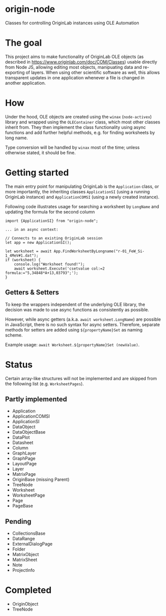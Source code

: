 # origin-node
Classes for controlling OriginLab instances using OLE Automation

# The goal
This project aims to make functionality of OriginLab OLE objects (as described in https://www.originlab.com/doc/COM/Classes) usable directly from Node JS, allowing editing most objects, manipuating data and re-exporting of layers. When using other scientific software as well, this allows transparent updates in one application whenever a file is changed in another application.

# How
Under the hood, OLE objects are created using the `winax` (`node-activex`) library and wrapped using the `OLEContainer` class, which most other classes inherit from. They then implement the class functionality using async functions and add further helpful methods, e.g. for finding worksheets by long name.

Type conversion will be handled by `winax` most of the time; unless otherwise stated, it should be fine.

# Getting started
The main entry point for manipulating OriginLab is the `Application` class, or more importantly, the inheriting classes `ApplicationSI` (using a running OriginLab instance) and `ApplicationCOMSI` (using a newly created instance).  

Following code illustrates usage for searching a worksheet by `LongName` and updating the formula for the second column

```
import {ApplicationSI} from "origin-node";

... in an async context:

// Connects to an existing OriginLab session
let app = new ApplicationSI();

let worksheet = await App.FindWorksheetByLongname("r-01_FeW_Si-1_4MeV#1.dat");
if (worksheet) {
    console.log("Worksheet found!");
    await worksheet.Execute('csetvalue col:=2 formula:="5,34848*A+13,03793";');
}
```

## Getters & Setters
To keep the wrappers independent of the underlying OLE library, the decision was made to use async functions as consistently as possible.

However, while async getters (a.k.a. `await worksheet.LongName`) are possible in JavaScript, there is no such syntax for async setters. Therefore, separate methods for setters are added using `${propertyName}Set` as naming scheme.

Example usage: `await Worksheet.${propertyName}Set (newValue)`.

# Status
Certain array-like structures will not be implemented and are skipped from the following list (e.g. `WorksheetPages`).

## Partly implemented
- Application
- ApplicationCOMSI
- ApplicationSI
- DataObject
- DataObjectBase
- DataPlot
- Datasheet
- Column
- GraphLayer
- GraphPage
- LayoutPage
- Layer
- MatrixPage
- OriginBase (missing Parent)
- TreeNode
- Worksheet
- WorksheetPage
- Page
- PageBase
## Pending
- CollectionsBase
- DataRange
- ExternalDialogPage
- Folder
- MatrixObject
- MatrixSheet
- Note
- ProjectInfo
# Completed
- OriginObject
- TreeNode